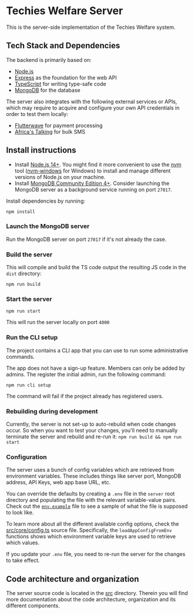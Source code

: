 # Techies Welfare Server

This is the server-side implementation of the Techies Welfare system.

## Tech Stack and Dependencies

The backend is primarily based on:
- [Node.js](https://nodejs.org/en/)
- [Express](https://expressjs.com/) as the foundation for the web API
- [TypeScript](https://www.typescriptlang.org/) for writing type-safe code
- [MongoDB](https://www.mongodb.com/) for the database

The server also integrates with the following external services or APIs, which may require to acquire and configure your own API credentials in order to test them locally:
- [Flutterwave](https://developer.flutterwave.com/docs) for payment processing
- [Africa's Talking](https://developers.africastalking.com/) for bulk SMS

## Install instructions

- Install [Node.js 14+](https://nodejs.org/en/). You might find it more convenient to use the [nvm](https://github.com/nvm-sh/nvm) tool ([nvm-windows](https://github.com/coreybutler/nvm-windows) for Windows) to install and manage different versions of Node.js on your machine.
- Install [MongoDB Community Edition 4+](https://docs.mongodb.com/manual/installation/). Consider launching the MongoDB server as a background service running on port `27017`.

Install dependencies by running:

```
npm install
```

### Launch the MongoDB server

Run the MongoDB server on port `27017` if it's not already the case.


### Build the server

This will compile and build the TS code output the resulting JS code in the `dist` directory:

```
npm run build
```

### Start the server

```
npm run start
```

This will run the server locally on port `4000`

### Run the CLI setup

The project contains a CLI app that you can use to run some administrative commands.

The app does not have a sign-up feature. Members can only be added by admins. The register the initial
admin, run the following command:

```
npm run cli setup
```

The command will fail if the project already has registered users.

### Rebuilding during development

Currently, the server is not set-up to auto-rebuild when code changes occur. So when you want to test your changes, you'll need to manually terminate the server and rebuild and re-run it: `npm run build && npm run start`

### Configuration

The server uses a bunch of config variables which are retrieved from environment variables. These includes things like server port, MongoDB address, API Keys, web app base URL, etc.

You can override the defaults by creating a `.env` file in the `server` root directory and populating the file with the relevant variable-value pairs. Check out the [`env.example`](./env.example) file to see a sample of what the file is supposed to look like.

To learn more about all the different available config options, check the [src/core/config.ts](./src/core/config.ts) source file. Specifically, the `loadAppConfigFromEnv` functions shows which environment variable keys are used to retrieve which values.

If you update your `.env` file, you need to re-run the server for the changes to take effect.

## Code architecture and organization

The server source code is located in the [src](./src) directory. Therein you will find more documentation about the code architecture, organization and its different components.
